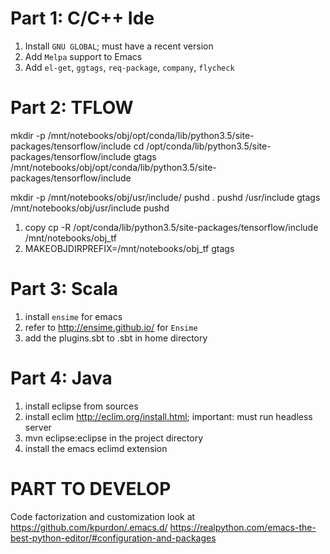 # Part 1: C/C++ Ide

1. Install `GNU GLOBAL`; must have a recent version
2. Add `Melpa` support to Emacs
3. Add `el-get`, `ggtags`, `req-package`, `company`, `flycheck`

# Part 2: TFLOW
mkdir -p /mnt/notebooks/obj/opt/conda/lib/python3.5/site-packages/tensorflow/include
cd /opt/conda/lib/python3.5/site-packages/tensorflow/include
gtags /mnt/notebooks/obj/opt/conda/lib/python3.5/site-packages/tensorflow/include

mkdir -p /mnt/notebooks/obj/usr/include/
pushd .
pushd /usr/include
gtags /mnt/notebooks/obj/usr/include
pushd

1. copy cp -R /opt/conda/lib/python3.5/site-packages/tensorflow/include  /mnt/notebooks/obj_tf
2. MAKEOBJDIRPREFIX=/mnt/notebooks/obj_tf gtags

# Part 3: Scala
1. install `ensime` for emacs
2. refer to http://ensime.github.io/ for `Ensime`
3. add the plugins.sbt to .sbt in home directory

# Part 4: Java
1. install eclipse from sources
2. install eclim http://eclim.org/install.html; important: must run headless server
3. mvn eclipse:eclipse in the project directory
4. install the emacs eclimd extension

# PART TO DEVELOP
Code factorization and customization look at
https://github.com/kpurdon/.emacs.d/
https://realpython.com/emacs-the-best-python-editor/#configuration-and-packages